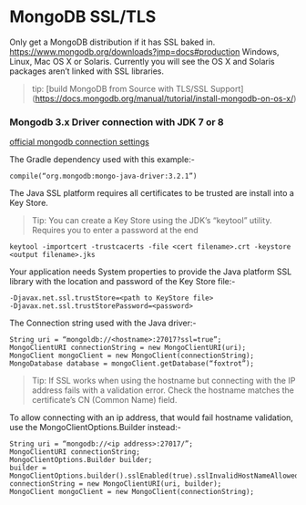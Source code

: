 # MongoDB SSL/TLS

Only get a MongoDB distribution if it has SSL baked in. 
https://www.mongodb.org/downloads?jmp=docs#production
Windows, Linux, Mac OS X or Solaris. Currently you will see the OS X and Solaris packages aren’t linked with SSL libraries.
>tip: [build MongoDB from Source with TLS/SSL Support] (https://docs.mongodb.org/manual/tutorial/install-mongodb-on-os-x/)

### Mongodb 3.x Driver connection with JDK 7 or 8

[official mongodb connection settings](https://mongodb.github.io/mongo-java-driver/3.0/driver/reference/connecting/connection-settings/)

The Gradle dependency used with this example:-
```
compile(“org.mongodb:mongo-java-driver:3.2.1”)
```
The Java SSL platform requires all certificates to be trusted are install into a Key Store.

>Tip: You can create a Key Store using the JDK’s “keytool” utility. Requires you to enter a password at the end

```
keytool -importcert -trustcacerts -file <cert filename>.crt -keystore <output filename>.jks
```
Your application needs System properties to provide the Java platform SSL library with the location and password of the Key Store file:-
```
-Djavax.net.ssl.trustStore=<path to KeyStore file>
-Djavax.net.ssl.trustStorePassword=<password>
```
The Connection string used with the Java driver:-
```
String uri = “mongoldb://<hostname>:27017?ssl=true”;
MongoClientURI connectionString = new MongoClientURI(uri);
MongoClient mongoClient = new MongoClient(connectionString);
MongoDatabase database = mongoClient.getDatabase(“foxtrot”);
```
>Tip: If SSL works when using the hostname but connecting with the IP address fails with a validation error. Check the hostname matches the certificate’s CN (Common Name) field.

To allow connecting with an ip address, that would fail hostname validation, use the MongoClientOptions.Builder instead:-
```
String uri = “mongodb://<ip address>:27017/”;
MongoClientURI connectionString;
MongoClientOptions.Builder builder;
builder = MongoClientOptions.builder().sslEnabled(true).sslInvalidHostNameAllowed(true);
connectionString = new MongoClientURI(uri, builder);
MongoClient mongoClient = new MongoClient(connectionString);
```
